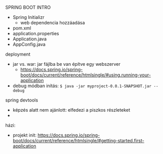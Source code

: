 SPRING BOOT INTRO
- Spring Initializr
  - web dependencia hozzáadása
- pom.xml
- application.properties
- Application.java
- AppConfig.java




deployment
- jar vs. war: jar fájlba be van építve egy webszerver
  - https://docs.spring.io/spring-boot/docs/current/reference/htmlsingle/#using.running-your-application
- debug módban inítás: `$ java -jar myproject-0.0.1-SNAPSHOT.jar --debug`


spring devtools
- képzés alatt nem ajánlott: elfedezi a piszkos részleteket
- 

házi:
- projekt init: https://docs.spring.io/spring-boot/docs/current/reference/htmlsingle/#getting-started.first-application
